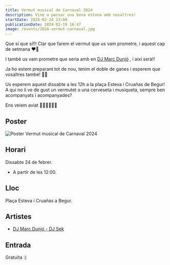 ```yaml
---
title: Vermut musical de Carnaval 2024
description: Vine a passar una bona estona amb nosaltres!
startDate: 2024-02-24 23:00
publicationDate: 2024-02-19 16:47
image: /events/2024-vermut-carnaval.jpg
---
```


Que sí que sí!!! Clar que farem el vermut que us vam prometre, i aquest cap de setmana ❤️‍🔥

I també us vam prometre que seria amb en [DJ Marc Dunjó](https://www.instagram.com/marcdunjo) , i així serà!!

Ja ho estem preparant tot de nou, tenim el doble de ganes i esperem que vosaltres també! 🤩🥳

Us esperem aquest dissabte a les 12h a la plaça Esteva i Cruañas de Begur! A qui no li ve de gust un vermutet o una cerveseta i musiqueta, sempre ben acompanyats i acompanyades?

Ens veiem aviat 🫰🏽🫰🏽✨✨

## Poster

![Poster Vermut musical de Carnaval 2024](/events/2024-vermut-carnaval.jpg)

## Horari

Dissabte 24 de febrer.

- A partir de les 12:00.

## Lloc

Plaça Esteva i Cruañas a Begur.

## Artistes

- [DJ Marc Dunjó - DJ Sek](https://www.instagram.com/marcdunjo)

## Entrada

Gratuïta :)
